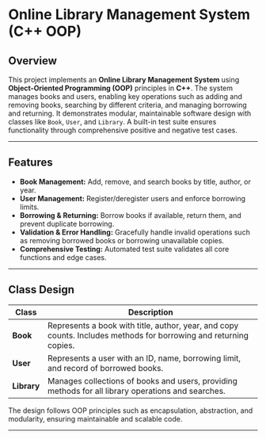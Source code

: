 # Online Library Management System (C++ OOP)

## Overview
This project implements an **Online Library Management System** using **Object-Oriented Programming (OOP)** principles in **C++**. The system manages books and users, enabling key operations such as adding and removing books, searching by different criteria, and managing borrowing and returning. It demonstrates modular, maintainable software design with classes like `Book`, `User`, and `Library`. A built-in test suite ensures functionality through comprehensive positive and negative test cases.

---

## Features
- **Book Management:** Add, remove, and search books by title, author, or year.
- **User Management:** Register/deregister users and enforce borrowing limits.
- **Borrowing & Returning:** Borrow books if available, return them, and prevent duplicate borrowing.
- **Validation & Error Handling:** Gracefully handle invalid operations such as removing borrowed books or borrowing unavailable copies.
- **Comprehensive Testing:** Automated test suite validates all core functions and edge cases.

---

## Class Design

| Class | Description |
|-------|-------------|
| **Book** | Represents a book with title, author, year, and copy counts. Includes methods for borrowing and returning copies. |
| **User** | Represents a user with an ID, name, borrowing limit, and record of borrowed books. |
| **Library** | Manages collections of books and users, providing methods for all library operations and searches. |

The design follows OOP principles such as encapsulation, abstraction, and modularity, ensuring maintainable and scalable code.

---

